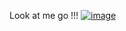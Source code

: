 Look at me go !!!
[![image](https://user-images.githubusercontent.com/99685407/182099657-e2770462-72a3-46e0-8b3c-07e5fb2208e5.png)](https://youtu.be/0xy5q3dY8LI)
